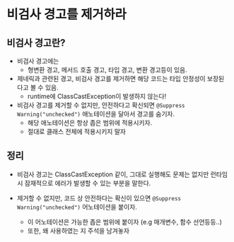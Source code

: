 # 비검사 경고를 제거하라

## 비검사 경고란?

- 비검사 경고에는
  - 형변환 경고, 메서드 호출 경고, 타입 경고, 변환 경고등이 있음.
- 제네릭과 관련된 경고, 비검사 경고를 제거하면 해당 코드는 타입 안정성이 보장된다고 볼 수 있음.
  - runtime에 ClassCastException이 발생하지 않는다!
- 비검사 경고를 제거할 수 없지만, 안전하다고 확신되면 `@Suppress Warning("unchecked")`  애노테이션을  달아서 경고를 숨기자.
  - 해당 애노테이션은 항상 좁은 범위에 적용시키자.
  - 절대로 클래스 전체에 적용시키지 말자



## 정리

- 비검사 경고는 ClassCastException 같이, 그대로 실행해도 문제는 없지만 런타임시 잠재적으로 에러가 발생할 수 있는 부분을 말한다.

- 제거할 수 없지만, 코드 상 안전하다는 확신이 있으면 `@Suppress Warning("unchecked")` 어노테이션을 붙이자.
  - 이 어노테이션은 가능한 좁은 범위에 붙이자 (e.g 매개변수, 함수 선언등등..)
  - 또한, 왜 사용하였는 지 주석을 남겨놓자